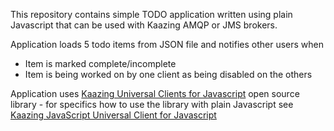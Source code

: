 
This repository contains simple TODO application written using plain Javascript that can be used with Kaazing AMQP or JMS brokers.

Application loads 5 todo items from JSON file and notifies other users when
- Item is marked complete/incomplete
- Item is being worked on by one client as being disabled on the others

Application uses [Kaazing Universal Clients for Javascript][1] open source library - for specifics how to use the library with plain Javascript see [Kaazing JavaScript Universal Client for Javascript][2]

[1]:	https://github.com/kaazing/universal-client/tree/develop/javascript
[2]:	https://github.com/kaazing/universal-client/blob/develop/javascript/JavaScriptClient.md